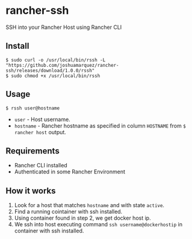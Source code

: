 # rancher-ssh

SSH into your Rancher Host using Rancher CLI

## Install

```
$ sudo curl -o /usr/local/bin/rssh -L "https://github.com/joshuamarquez/rancher-ssh/releases/download/1.0.0/rssh"
$ sudo chmod +x /usr/local/bin/rssh
```

## Usage

```
$ rssh user@hostname
```

* `user` - Host username.
* `hostname` - Rancher hostname as specified in column `HOSTNAME` from `$ rancher host` output.

## Requirements

* Rancher CLI installed
* Authenticated in some Rancher Environment

## How it works

1. Look for a host that matches `hostname` and with state `active`.
2. Find a running cointainer with ssh installed.
3. Using container found in step 2, we get docker host ip.
4. We ssh into host executing command `ssh username@dockerhostip` in container with ssh installed.
